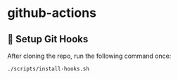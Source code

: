 # github-actions

## 🚀 Setup Git Hooks

After cloning the repo, run the following command once:

```bash
./scripts/install-hooks.sh